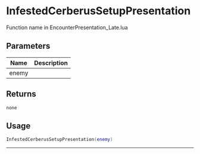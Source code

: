 # InfestedCerberusSetupPresentation

Function name in EncounterPresentation_Late.lua

## Parameters

| Name  | Description |
| ----- | ----------- |
| enemy |             |

## Returns

`none`

## Usage

```lua
InfestedCerberusSetupPresentation(enemy)
```

---

